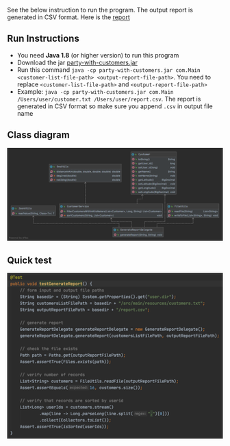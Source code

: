 See the below instruction to run the program. The output report is generated in CSV format. Here is the [report](https://github.com/ChandrasekharRaju-Manthina/party-with-customers/blob/main/report.csv)

## Run Instructions
- You need **Java 1.8** (or higher version) to run this program
- Download the jar [party-with-customers.jar](https://github.com/ChandrasekharRaju-Manthina/party-with-customers/blob/main/party-with-customers.jar)
- Run this command  `java -cp party-with-customers.jar com.Main <customer-list-file-path> <output-report-file-path>`. You need to replace `<customer-list-file-path>` and `<output-report-file-path>`
- Example: `java -cp party-with-customers.jar com.Main /Users/user/customer.txt /Users/user/report.csv`. The report is generated in CSV format so make sure you append `.csv` in output file name

## Class diagram
![class diagram](https://github.com/ChandrasekharRaju-Manthina/party-with-customers/blob/main/ClassDiagram.png)

## Quick test
![class diagram](https://github.com/ChandrasekharRaju-Manthina/party-with-customers/blob/main/QuickTest.png)
